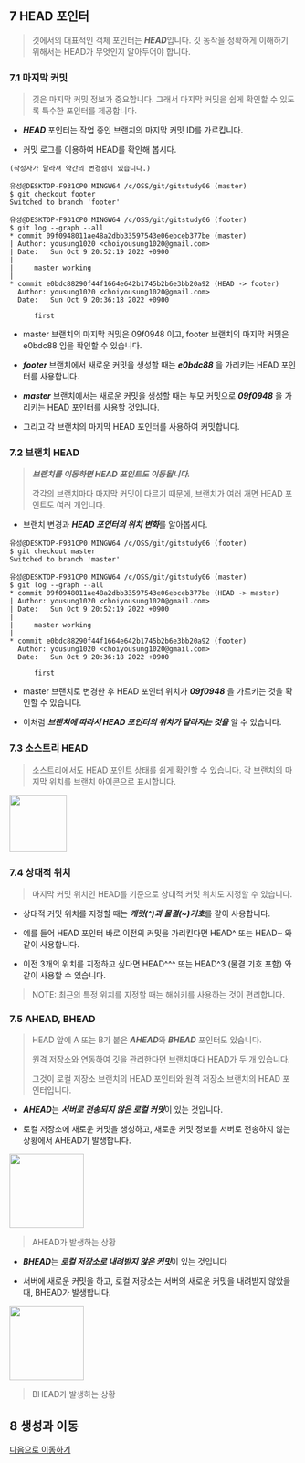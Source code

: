 ## 7 HEAD 포인터

> 깃에서의 대표적인 객체 포인터는 ***HEAD***입니다. 깃 동작을 정확하게 이해하기 위해서는 HEAD가 무엇인지 알아두어야 합니다.

### 7.1 마지막 커밋

> 깃은 마지막 커밋 정보가 중요합니다. 그래서 마지막 커밋을 쉽게 확인할 수 있도록 특수한 포인터를 제공합니다.

* ***HEAD*** 포인터는 작업 중인 브랜치의 마지막 커밋 ID를 가르킵니다.

* 커밋 로그를 이용하여 HEAD를 확인해 봅시다.

```git
(작성자가 달라져 약간의 변경점이 있습니다.)

유성@DESKTOP-F931CP0 MINGW64 /c/OSS/git/gitstudy06 (master)
$ git checkout footer
Switched to branch 'footer'

유성@DESKTOP-F931CP0 MINGW64 /c/OSS/git/gitstudy06 (footer)
$ git log --graph --all
* commit 09f0948011ae48a2dbb33597543e06ebceb377be (master)
| Author: yousung1020 <choiyousung1020@gmail.com>
| Date:   Sun Oct 9 20:52:19 2022 +0900
|
|     master working
|
* commit e0bdc88290f44f1664e642b1745b2b6e3bb20a92 (HEAD -> footer)
  Author: yousung1020 <choiyousung1020@gmail.com>
  Date:   Sun Oct 9 20:36:18 2022 +0900

      first
```
* master 브랜치의 마지막 커밋은 09f0948 이고, footer 브랜치의 마지막 커밋은 e0bdc88 임을 확인할 수 있습니다.

* ***footer*** 브랜치에서 새로운 커밋을 생성할 때는 ***e0bdc88*** 을 가리키는 HEAD 포인터를 사용합니다.

* ***master*** 브랜치에서는 새로운 커밋을 생성할 때는 부모 커밋으로 ***09f0948*** 을 가리키는 HEAD 포인터를 사용할 것입니다.

* 그리고 각 브랜치의 마지막 HEAD 포인터를 사용하여 커밋합니다.

### 7.2 브랜치 HEAD

> ***브랜치를 이동하면 HEAD 포인트도 이동됩니다.*** 
> 
> 각각의 브랜치마다 마지막 커밋이 다르기 때문에, 브랜치가 여러 개면 HEAD 포인트도 여러 개입니다.

* 브랜치 변경과 ***HEAD 포인터의 위치 변화***를 알아봅시다.

```git
유성@DESKTOP-F931CP0 MINGW64 /c/OSS/git/gitstudy06 (footer)
$ git checkout master
Switched to branch 'master'

유성@DESKTOP-F931CP0 MINGW64 /c/OSS/git/gitstudy06 (master)
$ git log --graph --all
* commit 09f0948011ae48a2dbb33597543e06ebceb377be (HEAD -> master)
| Author: yousung1020 <choiyousung1020@gmail.com>
| Date:   Sun Oct 9 20:52:19 2022 +0900
|
|     master working
|
* commit e0bdc88290f44f1664e642b1745b2b6e3bb20a92 (footer)
  Author: yousung1020 <choiyousung1020@gmail.com>
  Date:   Sun Oct 9 20:36:18 2022 +0900

      first
```
* master 브랜치로 변경한 후 HEAD 포인터 위치가 ***09f0948*** 을 가르키는 것을 확인할 수 있습니다.

* 이처럼 ***브랜치에 따라서 HEAD 포인터의 위치가 달라지는 것을*** 알 수 있습니다.

### 7.3 소스트리 HEAD

> 소스트리에서도 HEAD 포인트 상태를 쉽게 확인할 수 있습니다. 각 브랜치의 마지막 위치를 브랜치 아이콘으로 표시합니다.

<img src=https://user-images.githubusercontent.com/65354879/194757361-db37313d-aaba-4f9e-98ac-c73b6d378bbc.png weight='100' height='100'>

### 7.4 상대적 위치

> 마지막 커밋 위치인 HEAD를 기준으로 상대적 커밋 위치도 지정할 수 있습니다.

* 상대적 커밋 위치를 지정할 때는 ***캐럿(^)과 물결(~)기호***를 같이 사용합니다.

* 예를 들어 HEAD 포인터 바로 이전의 커밋을 가리킨다면 HEAD^ 또는 HEAD~ 와 같이 사용합니다.

* 이전 3개의 위치를 지정하고 싶다면 HEAD^^^ 또는 HEAD^3 (물결 기호 포함) 와 같이 사용할 수 있습니다.

> NOTE: 최근의 특정 위치를 지정할 때는 해쉬키를 사용하는 것이 편리합니다.

### 7.5 AHEAD, BHEAD

> HEAD 앞에 A 또는 B가 붙은 ***AHEAD***와 ***BHEAD*** 포인터도 있습니다. 
>
> 원격 저장소와 연동하여 깃을 관리한다면 브랜치마다 HEAD가 두 개 있습니다.
>
> 그것이 로컬 저장소 브랜치의 HEAD 포인터와 원격 저장소 브랜치의 HEAD 포인터입니다.

* ***AHEAD***는 ***서버로 전송되지 않은 로컬 커밋***이 있는 것입니다.

* 로컬 저장소에 새로운 커밋을 생성하고, 새로운 커밋 정보를 서버로 전송하지 않는 상황에서 AHEAD가 발생합니다.

<img src=https://user-images.githubusercontent.com/65354879/194760137-b268a51c-b435-4c8a-a483-161c5578c859.png weight='130' height='130'>

> AHEAD가 발생하는 상황

* ***BHEAD***는 ***로컬 저장소로 내려받지 않은 커밋***이 있는 것입니다

* 서버에 새로운 커밋을 하고, 로컬 저장소는 서버의 새로운 커밋을 내려받지 않았을 때, BHEAD가 발생합니다.

<img src=https://user-images.githubusercontent.com/65354879/194760393-7f02e2fc-8b0e-45f1-b41f-466be4142cb9.png weight='140' height='130'>

> BHEAD가 발생하는 상황

## 8 생성과 이동


[다음으로 이동하기](https://github.com/MSYJ1234/Team_Project/blob/main/Branch6/9.md)
